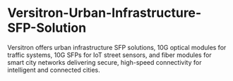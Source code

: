 # Versitron-Urban-Infrastructure-SFP-Solution
Versitron offers urban infrastructure SFP solutions, 10G optical modules for traffic systems, 10G SFPs for IoT street sensors, and fiber modules for smart city networks delivering secure, high-speed connectivity for intelligent and connected cities.
